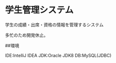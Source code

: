 学生管理システム
======

学生の成績・出席・資格の情報を管理するシステム

多忙のため開発休止。

##環境

IDE:IntelliJ IDEA
JDK:Oracle JDK8
DB:MySQL(JDBC)

